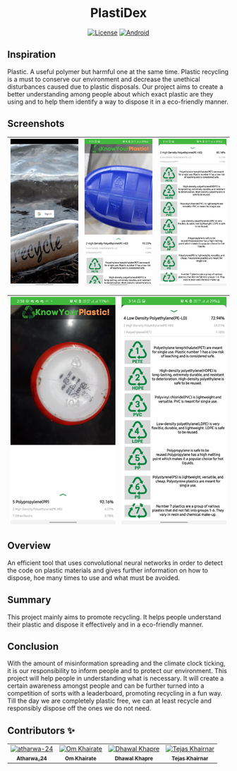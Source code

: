<div align="center">
<h1 align="center">PlastiDex</h1>

[![License](https://img.shields.io/github/license/atharwa-24/PlastiDex?color=brightgreen&logo=apache)](https://github.com/atharwa-24/Water-Leakage-Detection-System/blob/main/LICENSE)
[![Android](https://img.shields.io/badge/Android-Java-blue)](https://github.com/atharwa-24/Water-Leakage-Detection-System/search?l=c%2B%2B)

</div>

## Inspiration

Plastic. A useful polymer but harmful one at the same time. Plastic recycling is
a must to conserve our environment and decrease the unethical disturbances
caused due to plastic disposals. Our project aims to create a better
understanding among people about which exact plastic are they using and to help
them identify a way to dispose it in a eco-friendly manner.

## Screenshots

| ![SignIn](app/src/main/res/raw/ss.jpg) | ![Scan-classify](app/src/main/res/raw/ss1.jpg) | ![Buttons](app/src/main/res/raw/ss5.jpg) |
| -------------------------------------- | ---------------------------------------------- | ---------------------------------------- |

| ![SignIn](app/src/main/res/raw/ss6.jpg) | ![Scan-classify](app/src/main/res/raw/ss3.jpg) | 
| -------------------------------------- | ---------------------------------------------- |


## Overview

An efficient tool that uses convolutional neural networks in order to detect the
code on plastic materials and gives further information on how to dispose, hoe
many times to use and what must be avoided.

## Summary

This project mainly aims to promote recycling. It helps people understand their
plastic and dispose it effectively and in a eco-friendly manner.

## Conclusion

With the amount of misinformation spreading and the climate clock ticking, it is
our responsibility to inform people and to protect our environment. This project
will help people in understanding what is necessary. It will create a certain
awareness amongst people and can be further turned into a competition of sorts
with a leaderboard, promoting recycling in a fun way. Till the day we are
completely plastic free, we can at least recycle and responsibly dispose off the
ones we do not need.

## Contributors :sparkles:

<table>
<tr>
    <td align="center">
        <a href="https://github.com/atharwa-24">
            <img src="https://avatars0.githubusercontent.com/u/54115798?v=4" width="100;" alt="atharwa-24"/>
            <br />
            <sub><b>Atharwa_24</b></sub>
        </a>
    </td>
    <td align="center">
        <a href="https://github.com/omkhairate">
            <img src="https://avatars.githubusercontent.com/u/72100111?s=400&v=4" width="100;" alt="Om Khairate"/>
            <br />
            <sub><b>Om Khairate</b></sub>
        </a>
    </td>
    <td align="center">
        <a href="https://github.com/DhawalKhapre">
            <img src="https://avatars.githubusercontent.com/u/67652904?s=400&u=cb77aa2cb2a51bd3dce857a81894c90d977f1dfa&v=4" width="100;" alt="Dhawal Khapre"/>
            <br />
            <sub><b>Dhawal Khapre</b></sub>
        </a>
    </td>
    <td align="center">
        <a href="https://github.com/tejas2806">
            <img src="https://avatars.githubusercontent.com/u/65996914?s=460&v=4" width="100;" alt="Tejas Khairnar"/>
            <br />
            <sub><b>Tejas Khairnar</b></sub>
        </a>
    </td>
    </tr>
</table>
